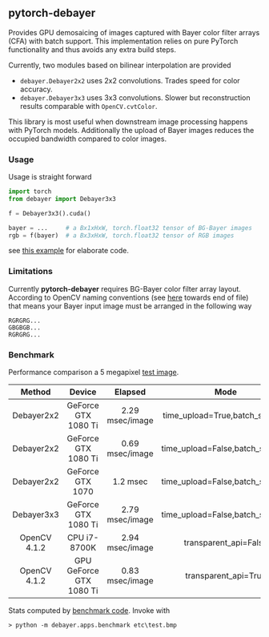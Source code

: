 ## pytorch-debayer

Provides GPU demosaicing of images captured with Bayer color filter arrays (CFA) with batch support. This implementation relies on pure PyTorch functionality and thus avoids any extra build steps.

Currently, two modules based on bilinear interpolation are provided
 - `debayer.Debayer2x2` uses 2x2 convolutions. Trades speed for color accuracy.
 - `debayer.Debayer3x3` uses 3x3 convolutions. Slower but reconstruction results comparable with `OpenCV.cvtColor`.

This library is most useful when downstream image processing happens with PyTorch models. Additionally the upload of Bayer images reduces the occupied bandwidth compared to color images.

### Usage
Usage is straight forward

```python
import torch
from debayer import Debayer3x3

f = Debayer3x3().cuda()

bayer = ...     # a Bx1xHxW, torch.float32 tensor of BG-Bayer images
rgb = f(bayer)  # a Bx3xHxW, torch.float32 tensor of RGB images
```

see [this example](debayer/apps/example.py) for elaborate code.

### Limitations

Currently **pytorch-debayer** requires BG-Bayer color filter array layout. According to OpenCV naming conventions (see [here](https://docs.opencv.org/4.2.0/de/d25/imgproc_color_conversions.html) towards end of file) that means your Bayer input image must be arranged in the following way
```
RGRGRG...
GBGBGB...
RGRGRG...
```

### Benchmark
Performance comparison a 5 megapixel [test image](etc/test.bmp).

Method | Device | Elapsed | Mode |
|:----:|:------:|:-------:|:----:|
| Debayer2x2 | GeForce GTX 1080 Ti | 2.29 msec/image | time_upload=True,batch_size=10 |
| Debayer2x2 | GeForce GTX 1080 Ti | 0.69 msec/image | time_upload=False,batch_size=10 |
| Debayer2x2 | GeForce GTX 1070 | 1.2 msec | time_upload=False,batch_size=10 |
| Debayer3x3 | GeForce GTX 1080 Ti | 2.79 msec/image | time_upload=False,batch_size=10 |
| OpenCV 4.1.2 | CPU i7-8700K | 2.94 msec/image | transparent_api=False |
| OpenCV 4.1.2 | GPU GeForce GTX 1080 Ti | 0.83 msec/image | transparent_api=True |

Stats computed by [benchmark code](debayer/apps/benchmark.py). Invoke with

```
> python -m debayer.apps.benchmark etc\test.bmp
```
